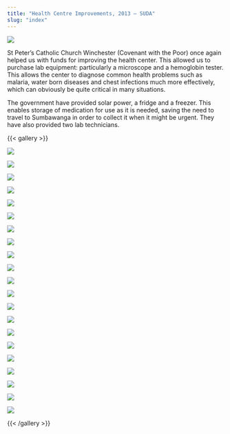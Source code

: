 ```yaml
---
title: "Health Centre Improvements, 2013 – SUDA"
slug: "index"
---
```


![](/wp-content/2015/05/DSC_0604-940x198.jpg)

St Peter’s Catholic Church Winchester (Covenant with the Poor) once again helped us with funds for improving the health center. This allowed us to purchase lab equipment: particularly a microscope and a hemoglobin tester. This allows the center to diagnose common health problems such as malaria, water born diseases and chest infections much more effectively, which can obviously be quite critical in many situations.

The government have provided solar power, a fridge and a freezer. This enables storage of medication for use as it is needed, saving the need to travel to Sumbawanga in order to collect it when it might be urgent. They have also provided two lab technicians.

{{< gallery >}}


[![](/wp-content/2015/05/DSC_0604-150x150.jpg)](/projects/kalalasi-health-centre/health-improvements/dsc_0604/)

[![](/wp-content/2015/05/DSC_0607-150x150.jpg)](/projects/kalalasi-health-centre/health-improvements/dsc_0607/)

[![](/wp-content/2015/05/DSC_0608-150x150.jpg)](/projects/kalalasi-health-centre/health-improvements/dsc_0608/)

[![](/wp-content/2015/05/DSC_0603-150x150.jpg)](/projects/kalalasi-health-centre/health-improvements/dsc_0603/)

[![](/wp-content/2015/05/DSC_0610-150x150.jpg)](/projects/kalalasi-health-centre/health-improvements/dsc_0610/)

[![](/wp-content/2015/05/DSC_0611-150x150.jpg)](/projects/kalalasi-health-centre/health-improvements/dsc_0611/)

[![](/wp-content/2015/05/DSC_0615-150x150.jpg)](/projects/kalalasi-health-centre/health-improvements/dsc_0615/)

[![](/wp-content/2015/05/DSC_0616-150x150.jpg)](/projects/kalalasi-health-centre/health-improvements/dsc_0616/)

[![](/wp-content/2015/05/DSC_0620-150x150.jpg)](/projects/kalalasi-health-centre/health-improvements/dsc_0620/)

[![](/wp-content/2015/05/DSC_0624-150x150.jpg)](/projects/kalalasi-health-centre/health-improvements/dsc_0624/)

[![](/wp-content/2015/05/DSC_0625-150x150.jpg)](/projects/kalalasi-health-centre/health-improvements/dsc_0625/)

[![](/wp-content/2015/05/DSC_0628-150x150.jpg)](/projects/kalalasi-health-centre/health-improvements/dsc_0628/)

[![](/wp-content/2015/05/DSC_0632-150x150.jpg)](/projects/kalalasi-health-centre/health-improvements/dsc_0632/)

[![](/wp-content/2015/05/DSC_0633-150x150.jpg)](/projects/kalalasi-health-centre/health-improvements/dsc_0633/)

[![](/wp-content/2015/05/DSC_0636-150x150.jpg)](/projects/kalalasi-health-centre/health-improvements/dsc_0636/)

[![](/wp-content/2015/05/DSC_0639-150x150.jpg)](/projects/kalalasi-health-centre/health-improvements/dsc_0639/)

[![](/wp-content/2015/05/DSC_0613-150x150.jpg)](/projects/kalalasi-health-centre/health-improvements/dsc_0613/)

[![](/wp-content/2015/05/DSC_0238-150x150.jpg)](/projects/kalalasi-health-centre/health-improvements/dsc_0238/)

[![](/wp-content/2015/05/DSC_0640-150x150.jpg)](/projects/kalalasi-health-centre/health-improvements/dsc_0640/)

[![](/wp-content/2015/05/DSC_0641-150x150.jpg)](/projects/kalalasi-health-centre/health-improvements/dsc_0641/)

[![](/wp-content/2015/05/DSC_0642-150x150.jpg)](/projects/kalalasi-health-centre/health-improvements/dsc_0642/)




{{< /gallery >}}